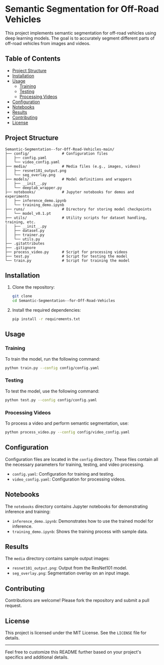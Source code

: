 
# Semantic Segmentation for Off-Road Vehicles

This project implements semantic segmentation for off-road vehicles using deep learning models. The goal is to accurately segment different parts of off-road vehicles from images and videos.

## Table of Contents
- [Project Structure](#project-structure)
- [Installation](#installation)
- [Usage](#usage)
  - [Training](#training)
  - [Testing](#testing)
  - [Processing Videos](#processing-videos)
- [Configuration](#configuration)
- [Notebooks](#notebooks)
- [Results](#results)
- [Contributing](#contributing)
- [License](#license)

## Project Structure
```
Semantic-Segmentation--for-Off-Road-Vehicles-main/
├── config/               # Configuration files
│   ├── config.yaml
│   └── video_config.yaml
├── media/                # Media files (e.g., images, videos)
│   ├── resnet101_output.png
│   └── seg_overlay.png
├── models/               # Model definitions and wrappers
│   ├── __init__.py
│   └── deeplab_wrapper.py
├── notebooks/            # Jupyter notebooks for demos and experiments
│   ├── inference_demo.ipynb
│   └── training_demo.ipynb
├── runs/                 # Directory for storing model checkpoints
│   └── model_v0.1.pt
├── utils/                # Utility scripts for dataset handling, training, etc.
│   ├── __init__.py
│   ├── dataset.py
│   ├── trainer.py
│   └── utils.py
├── .gitattributes
├── .gitignore
├── process_video.py      # Script for processing videos
├── test.py               # Script for testing the model
└── train.py              # Script for training the model
```

## Installation

1. Clone the repository:
    ```bash
    git clone 
    cd Semantic-Segmentation--for-Off-Road-Vehicles
    ```

2. Install the required dependencies:
    ```bash
    pip install -r requirements.txt
    ```

## Usage

### Training
To train the model, run the following command:
```bash
python train.py --config config/config.yaml
```

### Testing
To test the model, use the following command:
```bash
python test.py --config config/config.yaml
```

### Processing Videos
To process a video and perform semantic segmentation, use:
```bash
python process_video.py --config config/video_config.yaml
```

## Configuration
Configuration files are located in the `config` directory. These files contain all the necessary parameters for training, testing, and video processing.

- `config.yaml`: Configuration for training and testing.
- `video_config.yaml`: Configuration for processing videos.

## Notebooks
The `notebooks` directory contains Jupyter notebooks for demonstrating inference and training:

- `inference_demo.ipynb`: Demonstrates how to use the trained model for inference.
- `training_demo.ipynb`: Shows the training process with sample data.

## Results
The `media` directory contains sample output images:

- `resnet101_output.png`: Output from the ResNet101 model.
- `seg_overlay.png`: Segmentation overlay on an input image.

## Contributing
Contributions are welcome! Please fork the repository and submit a pull request.

## License
This project is licensed under the MIT License. See the `LICENSE` file for details.

---

Feel free to customize this README further based on your project's specifics and additional details.
